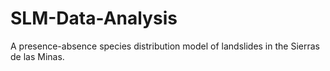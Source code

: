 # SLM-Data-Analysis

A presence-absence species distribution model of landslides in the Sierras de las Minas.
